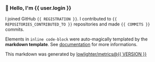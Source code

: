 ### 👋 Hello, I'm {{ user.login }}

I joined GitHub `{{ REGISTRATION }}`.
I contributed to `{{ REPOSITORIES_CONTRIBUTED_TO }}` repositories and made `{{ COMMITS }}` commits.

Elements in `inline code-block` were auto-magically templated by the **markdown template**.
See [documentation](https://github.com/lowlighter/metrics/blob/master/source/templates/markdown/README.md) for more informations.

This markdown was generated by [lowlighter/metrics@{{ VERSION }}](https://github.com/lowlighter/metrics)
